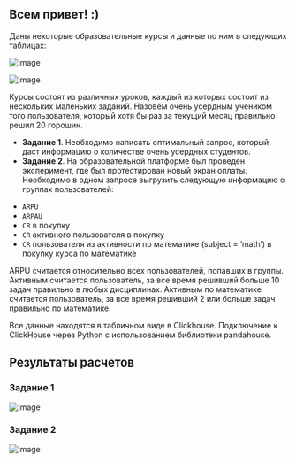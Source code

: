## **Всем привет! :)**

Даны некоторые образовательные курсы и данные по ним в следующих таблицах:

![image](https://github.com/S1lencena/SQL_Calculate_metrics/assets/140109674/93ed9717-482e-436f-8337-942ef98f2623)

![image](https://github.com/S1lencena/SQL_Calculate_metrics/assets/140109674/04d3f526-d3eb-41e1-97a1-bb5208f26635)

Курсы состоят из различных уроков, каждый из которых состоит из нескольких маленьких заданий.
Назовём очень усердным учеником того пользователя, который хотя бы раз за текущий месяц правильно решил 20 горошин.

* **Задание 1**. Необходимо написать оптимальный запрос, который даст информацию о количестве очень усердных студентов.
* **Задание 2**. На образовательной платформе был проведен эксперимент, где был протестирован новый экран оплаты. Необходимо в одном запросе выгрузить следующую информацию
о группах пользователей:
- `ARPU` 
- `ARPAU`
- `CR` в покупку 
- `СR` активного пользователя в покупку 
- `CR` пользователя из активности по математике (subject = ’math’) в покупку курса по математике

ARPU считается относительно всех пользователей, попавших в группы.
Активным считается пользователь, за все время решивший больше 10 задач правильно в любых дисциплинах.
Активным по математике считается пользователь, за все время решивший 2 или больше задач правильно по математике.

Все данные находятся в табличном виде в Clickhouse. Подключение к ClickHouse через Python c использованием библиотеки pandahouse.

## Результаты расчетов ##
### Задание 1
![image](https://github.com/S1lencena/SQL_Calculate_metrics/assets/140109674/0f3b57da-07cd-4a28-a7bd-8b210e4ed4dc)

### Задание 2
![image](https://github.com/S1lencena/SQL_Calculate_metrics/assets/140109674/22f2b5b5-3ce7-4aba-89ad-c3f15c5596db)
